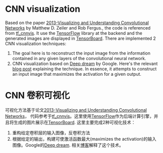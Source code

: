 # CNN visualization
Based on the paper [2013-Visualizing and Understanding Convolutional Networks](https://www.cs.nyu.edu/~fergus/papers/zeilerECCV2014.pdf) by Matthew D. Zeiler and Rob Fergus.,
the code is referenced from [tf_cnnvis](https://github.com/InFoCusp/tf_cnnvis).
It use the [TensorFlow](https://tensorflow.google.cn/) library at the backend and the generated images are displayed in [TensorBoard](https://tensorflow.google.cn/get_started/summaries_and_tensorboard).
There are implemented 2 CNN visualization techniques:
1. The goal here is to reconstruct the input image from the information contained in any given layers of the convolutional neural network.
2. CNN visualization based on [Deep dream](https://github.com/tensorflow/tensorflow/blob/master/tensorflow/examples/tutorials/deepdream/deepdream.ipynb) by Google.
Here's the relevant [blog post](https://research.googleblog.com/2015/06/inceptionism-going-deeper-into-neural.html) explaining the technique.
In essence, it attempts to construct an input image that maximizes the activation for a given output.

# CNN 卷积可视化
可视化方法基于论文[2013-Visualizing and Understanding Convolutional Networks](https://www.cs.nyu.edu/~fergus/papers/zeilerECCV2014.pdf)，
代码参考于[tf_cnnvis](https://github.com/InFoCusp/tf_cnnvis)。这里使用[TensorFlow](https://tensorflow.google.cn/)作为后端计算引擎，并且将生成的图片展示在[TensorBoard](https://tensorflow.google.cn/get_started/summaries_and_tensorboard).
这里主要完成2种可视化技术：
1. 重构给定卷积层的输入图像，反卷积方法
2. 根据给定的输出，构建可使激活函数最大(maximizes the activation)的输入图像。Google的[Deep dream](https://github.com/tensorflow/tensorflow/blob/master/tensorflow/examples/tutorials/deepdream/deepdream.ipynb).
相关[博客](https://research.googleblog.com/2015/06/inceptionism-going-deeper-into-neural.html)解释了这个技术。
